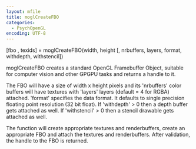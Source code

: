 ```yaml
---
layout: mfile
title: moglCreateFBO
categories:
  - PsychOpenGL
encoding: UTF-8
---
```


[fbo , texids] = moglCreateFBO(width, height [, nrbuffers, layers, format, withdepth, withstencil])

moglCreateFBO creates a standard OpenGL Framebuffer Object, suitable for
computer vision and other GPGPU tasks and returns a handle to it.

The FBO will have a size of width x height pixels and its 'nrbuffers'
color buffers will have textures with 'layers' layers (default = 4 for RGBA)
attached.
'format' specifies the data format. It defaults to single precision
floating point resolution (32 bit float). If 'withdepth' \> 0 then a
depth buffer gets attached as well. If 'withstencil' \> 0 then a stencil
drawable gets attached as well.

The function will create appropriate textures and renderbuffers, create
an appropriate FBO and attach the textures and renderbuffers. After
validation, the handle to the FBO is returned.